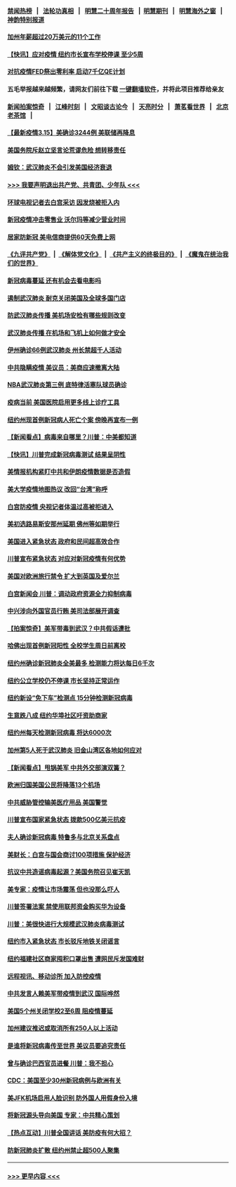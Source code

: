#### [禁闻热榜](热点新闻.md?=0)  &nbsp;&nbsp;|&nbsp;&nbsp; [法轮功真相](https://github.com/gfw-breaker/truth/blob/master/README.md?=0) &nbsp;&nbsp;|&nbsp;&nbsp; [明慧二十周年报告](https://github.com/gfw-breaker/mh-reports/blob/master/README.md?=0) &nbsp;&nbsp;|&nbsp;&nbsp;[明慧期刊](https://github.com/gfw-breaker/mh-qikan) &nbsp;&nbsp;|&nbsp;&nbsp; [明慧海外之窗](https://github.com/gfw-breaker/mh-news/blob/master/README.md?=0) &nbsp;&nbsp;|&nbsp;&nbsp; [神韵特别报道](https://github.com/gfw-breaker/mh-news/blob/master/shenyun.md?=0)
#### [加州年薪超过20万美元的11个工作](../pages/nsc412/n11919113.md?t=03160902) 
#### [【快讯】应对疫情  纽约市长宣布学校停课 至少5周](../pages/nsc412/n11942804.md?t=03160902) 
#### [对抗疫情FED祭出零利率 启动7千亿QE计划](../pages/nsc412/n11942782.md?t=03160902) 
#### 五毛举报越来越频繁，请网友们前往下载 [一键翻墙软件](https://github.com/gfw-breaker/ssr-accounts)，并将此项目推荐给亲友
#### [新闻拍案惊奇](https://github.com/gfw-breaker/banned-news/blob/master/pages/link4.md) &nbsp;&nbsp;|&nbsp;&nbsp; [江峰时刻](https://github.com/gfw-breaker/banned-news/blob/master/pages/link4.md) &nbsp;&nbsp;|&nbsp;&nbsp; [文昭谈古论今](https://github.com/gfw-breaker/banned-news/blob/master/pages/link4.md) &nbsp;&nbsp;|&nbsp;&nbsp; [天亮时分](https://github.com/gfw-breaker/banned-news/blob/master/pages/link4.md) &nbsp;&nbsp;|&nbsp;&nbsp; [萧茗看世界](https://github.com/gfw-breaker/banned-news/blob/master/pages/link4.md) &nbsp;&nbsp;|&nbsp;&nbsp; [北京老茶馆](https://github.com/gfw-breaker/banned-news/blob/master/pages/link4.md) &nbsp;&nbsp;|&nbsp;&nbsp; 
#### [【最新疫情3.15】美确诊3244例 美联储再降息](../pages/nsc412/n11940988.md?t=03160902) 
#### [美国务院斥赵立坚言论荒谬危险 想转移责任](../pages/nsc412/n11942518.md?t=03160902) 
#### [姆钦：武汉肺炎不会引发美国经济衰退](../pages/nsc412/n11942530.md?t=03160902) 
#### [>>> 我要声明退出共产党、共青团、少年队 <<<](https://github.com/begood0513/goodnews/blob/master/quit/letter.md) 
#### [环球电视记者去白宫采访 因发烧被拒入内](../pages/nsc412/n11942516.md?t=03160902) 
#### [新冠疫情冲击零售业 沃尔玛等减少营业时间](../pages/nsc412/n11942454.md?t=03160902) 
#### [居家防新冠 美电信商提供60天免费上网](../pages/nsc412/n11942457.md?t=03160902) 
#### [《九评共产党》](https://github.com/begood0513/9ping.md/blob/master/README.md) &nbsp;|&nbsp; [《解体党文化》](../../../../jtdwh.md/blob/master/README.md)  &nbsp;|&nbsp; [《共产主义的终极目的》](../../../../gczydzjmd.md/blob/master/README.md) &nbsp;|&nbsp; [《魔鬼在统治我们的世界》](../../../../mgztzwmdsj.md/blob/master/README.md) 
#### [新冠病毒蔓延 还有机会去看电影吗](../pages/nsc412/n11942385.md?t=03160902) 
#### [遏制武汉肺炎 耐克关闭美国及全球多国门店](../pages/nsc412/n11942366.md?t=03160902) 
#### [防武汉肺炎传播 美机场安检有哪些规则改变](../pages/nsc412/n11939497.md?t=03160902) 
#### [武汉肺炎传播 在机场和飞机上如何做才安全](../pages/nsc412/n11928171.md?t=03160902) 
#### [伊州确诊66例武汉肺炎 州长禁超千人活动](../pages/nsc412/n11941564.md?t=03160902) 
#### [中共隐瞒疫情 美议员：美商应速撤离大陆](../pages/nsc412/n11941407.md?t=03160902) 
#### [NBA武汉肺炎第三例 底特律活塞队球员确诊](../pages/nsc412/n11941282.md?t=03160902) 
#### [疫病当前 美国医院启用更多线上诊疗工具](../pages/nsc412/n11941300.md?t=03160902) 
#### [纽约州现首例新冠病人死亡个案  傍晚再宣布一例](../pages/nsc412/n11941340.md?t=03160902) 
#### [【新闻看点】病毒来自哪里？川普：中美都知道](../pages/nsc412/n11940769.md?t=03160902) 
#### [【快讯】川普完成新冠病毒测试 结果呈阴性](../pages/nsc412/n11941045.md?t=03160902) 
#### [美情报机构紧盯中共和伊朗疫情数据是否造假](../pages/nsc412/n11940875.md?t=03160902) 
#### [美大学疫情地图热议 改回“台湾”称呼](../pages/nsc412/n11940365.md?t=03160902) 
#### [白宫防疫情 央视记者体温过高被拒进入](../pages/nsc412/n11940841.md?t=03160902) 
#### [美初选路易斯安那州延期 佛州等如期举行](../pages/nsc412/n11940614.md?t=03160902) 
#### [美国进入紧急状态 政府和民间超高效合作](../pages/nsc412/n11940720.md?t=03160902) 
#### [川普宣布紧急状态 对应对新冠疫情有何优势](../pages/nsc412/n11940632.md?t=03160902) 
#### [美国对欧洲旅行禁令 扩大到英国及爱尔兰](../pages/nsc412/n11940647.md?t=03160902) 
#### [白宫新闻会 川普：调动政府资源全力抑制病毒](../pages/nsc412/n11940558.md?t=03160902) 
#### [中兴涉向外国官员行贿 美司法部展开调查](../pages/nsc412/n11940378.md?t=03160902) 
#### [【拍案惊奇】美军带毒到武汉？中共假话遭批](../pages/nsc412/n11939240.md?t=03160902) 
#### [哈佛出现首例新冠阳性  全校学生周日前离校](../pages/nsc412/n11939759.md?t=03160902) 
#### [纽约州确诊新冠肺炎全美最多  检测能力将达每日6千次](../pages/nsc412/n11939581.md?t=03160902) 
#### [纽约公立学校仍不停课 市长坚持正常运作](../pages/nsc412/n11939557.md?t=03160902) 
#### [纽约新设“免下车”检测点  15分钟检测新冠病毒](../pages/nsc412/n11939513.md?t=03160902) 
#### [生意跌八成  纽约华埠社区吁资助商家](../pages/nsc412/n11939562.md?t=03160902) 
#### [纽约州每天检测新冠病毒  将达6000次](../pages/nsc412/n11939510.md?t=03160902) 
#### [加州第5人死于武汉肺炎 旧金山湾区各地如何应对](../pages/nsc412/n11939263.md?t=03160902) 
#### [【新闻看点】甩锅美军 中共外交部演双簧？](../pages/nsc412/n11938828.md?t=03160902) 
#### [欧洲归国美国公民将降落13个机场](../pages/nsc412/n11939026.md?t=03160902) 
#### [中共威胁管控输美医疗用品 美国警觉](../pages/nsc412/n11938602.md?t=03160902) 
#### [川普宣布国家紧急状态 拨款500亿美元抗疫](../pages/nsc412/n11939032.md?t=03160902) 
#### [夫人确诊新冠病毒 特鲁多与北京关系盘点](../pages/nsc412/n11938748.md?t=03160902) 
#### [美财长：白宫与国会商讨100项措施 保护经济](../pages/nsc412/n11938829.md?t=03160902) 
#### [抗议中共造谣病毒起源？美国务院召见崔天凯](../pages/nsc412/n11938747.md?t=03160902) 
#### [美专家：疫情让市场震荡 但也没那么吓人](../pages/nsc412/n11938573.md?t=03160902) 
#### [川普签署法案 禁使用联邦资金购买华为设备](../pages/nsc412/n11938279.md?t=03160902) 
#### [川普：美很快进行大规模武汉肺炎病毒测试](../pages/nsc412/n11938523.md?t=03160902) 
#### [纽约市入紧急状态  市长驳斥地铁关闭谣言](../pages/nsc412/n11937384.md?t=03160902) 
#### [纽约福建社区商家囤积口罩出售 遭网民斥发国难财](../pages/nsc412/n11937354.md?t=03160902) 
#### [远程视讯、移动诊所  加入防控疫情](../pages/nsc412/n11937370.md?t=03160902) 
#### [中共发言人赖美军带疫情到武汉 国际哗然](../pages/nsc412/n11936484.md?t=03160902) 
#### [美国5个州关闭学校2至6周 阻疫情蔓延](../pages/nsc412/n11937190.md?t=03160902) 
#### [加州建议推迟或取消所有250人以上活动](../pages/nsc412/n11937373.md?t=03160902) 
#### [是谁将新冠病毒传至世界 美议员要追究责任](../pages/nsc412/n11936827.md?t=03160902) 
#### [曾与确诊巴西官员进餐 川普：我不担心](../pages/nsc412/n11936958.md?t=03160902) 
#### [CDC：美国至少30州新冠病例与欧洲有关](../pages/nsc412/n11936623.md?t=03160902) 
#### [美JFK机场启用人脸识别 防外国人用假身份入境](../pages/nsc412/n11936511.md?t=03160902) 
#### [将新冠源头导向美国 专家：中共精心策划](../pages/nsc412/n11936432.md?t=03160902) 
#### [【热点互动】川普全国讲话 美防疫有何大招？](../pages/nsc412/n11936288.md?t=03160902) 
#### [防新冠肺炎扩散 纽约州禁止超500人聚集](../pages/nsc412/n11936400.md?t=03160902) 

----
#### [ >>> 更早内容 <<< ](../indexes/nsc412-earlier.md)
